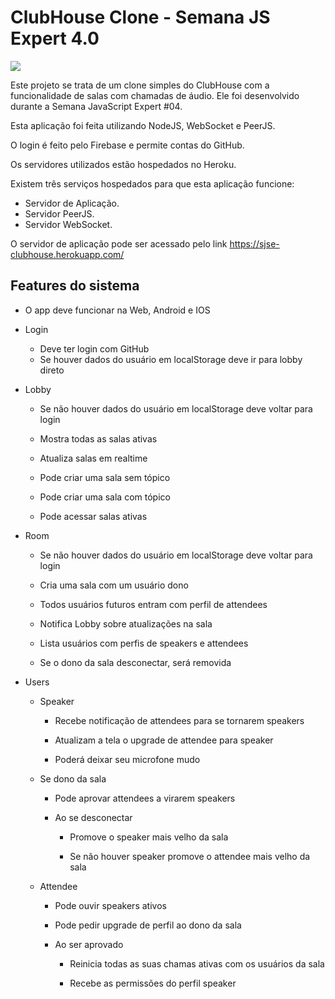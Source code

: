 # ClubHouse Clone - Semana JS Expert 4.0

<img src="https://i.imgur.com/VNuHa1l.png">

Este projeto se trata de um clone simples do ClubHouse com a funcionalidade de salas com chamadas de áudio. Ele foi desenvolvido durante a Semana JavaScript Expert #04.

Esta aplicação foi feita utilizando NodeJS, WebSocket e PeerJS.

O login é feito pelo Firebase e permite contas do GitHub.

Os servidores utilizados estão hospedados no Heroku.

Existem três serviços hospedados para que esta aplicação funcione:

 - Servidor de Aplicação.
 - Servidor PeerJS.
 - Servidor WebSocket.

O servidor de aplicação pode ser acessado pelo link https://sjse-clubhouse.herokuapp.com/


  

## Features do sistema
  

- O app deve funcionar na Web, Android e IOS

- Login
	- Deve ter login com GitHub
	- Se houver dados do usuário em localStorage deve ir para lobby direto

  

- Lobby

	- Se não houver dados do usuário em localStorage deve voltar para login

	- Mostra todas as salas ativas

	- Atualiza salas em realtime

	- Pode criar uma sala sem tópico

	- Pode criar uma sala com tópico

	- Pode acessar salas ativas

- Room

	- Se não houver dados do usuário em localStorage deve voltar para login

	- Cria uma sala com um usuário dono

	- Todos usuários futuros entram com perfil de attendees

	-  Notifica Lobby sobre atualizações na sala

	- Lista usuários com perfis de speakers e attendees

	- Se o dono da sala desconectar, será removida

- Users

	- Speaker

		- Recebe notificação de attendees para se tornarem speakers

		- Atualizam a tela o upgrade de attendee para speaker

		- Poderá deixar seu microfone mudo

	- Se dono da sala

		- Pode aprovar attendees a virarem speakers

		- Ao se desconectar

			- Promove o speaker mais velho da sala

			- Se não houver speaker promove o attendee mais velho da sala

	- Attendee

		- Pode ouvir speakers ativos

		- Pode pedir upgrade de perfil ao dono da sala

		- Ao ser aprovado

			- Reinicia todas as suas chamas ativas com os usuários da sala

			- Recebe as permissões do perfil speaker
